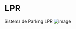 # LPR
Sistema de Parking LPR
![image](https://github.com/user-attachments/assets/7783a466-44d6-414e-bfaa-4debcbbd1bfb)
